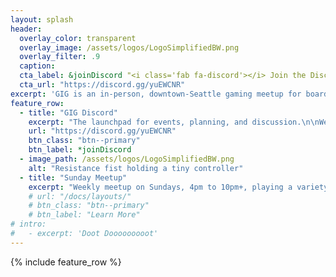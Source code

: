 ```yaml
---
layout: splash
header:
  overlay_color: transparent
  overlay_image: /assets/logos/LogoSimplifiedBW.png
  overlay_filter: .9
  caption: 
  cta_label: &joinDiscord "<i class='fab fa-discord'></i> Join the Discord"
  cta_url: "https://discord.gg/yuEWCNR"
excerpt: 'GIG is an in-person, downtown-Seattle gaming meetup for board games, tabletop RPGs, video games, and more'
feature_row:
  - title: "GIG Discord"
    excerpt: "The launchpad for events, planning, and discussion.\n\nWe need a few more people to play PULSAR with us."
    url: "https://discord.gg/yuEWCNR"
    btn_class: "btn--primary"
    btn_label: *joinDiscord
  - image_path: /assets/logos/LogoSimplifiedBW.png
    alt: "Resistance fist holding a tiny controller"
  - title: "Sunday Meetup"
    excerpt: "Weekly meetup on Sundays, 4pm to 10pm+, playing a variety of board games, couch-multiplayer, RPGs, etc, as available.\n\nRSVP on the Discord."
    # url: "/docs/layouts/"
    # btn_class: "btn--primary"
    # btn_label: "Learn More"
# intro:
#   - excerpt: 'Doot Dooooooooot'
---
```


<!-- {% include feature_row id="intro" type="center" %} -->

{% include feature_row %}
